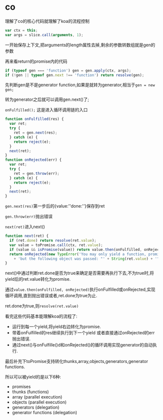 # co

理解了co的核心代码就理解了koa的流程控制

```js
var ctx = this;
var args = slice.call(arguments, 1);
```
一开始保存上下文,把arguments的length属性去掉,剩余的参数转数组就是gen的参数

再来看return的promise内的代码

```js
if (typeof gen === 'function') gen = gen.apply(ctx, args);
if (!gen || typeof gen.next !== 'function') return resolve(gen);
```
先判断gen是不是generator function,如果是就转为generator,相当于```gen = new gen;```

转为generator之后就可以调用gen.next()了;

```onFulfilled();```
这是进入循环调用链的入口

```js
function onFulfilled(res) {
  var ret;
  try {
    ret = gen.next(res);
  } catch (e) {
    return reject(e);
  }
  next(ret);
}
function onRejected(err) {
  var ret;
  try {
    ret = gen.throw(err);
  } catch (e) {
    return reject(e);
  }
  next(ret);
}
```

```gen.next(res)```第一步后的{value:''done:''}保存到ret

```gen.throw(err)```抛出错误

```next(ret)```进入next()

```js
function next(ret) {
  if (ret.done) return resolve(ret.value);
  var value = toPromise.call(ctx, ret.value);
  if (value && isPromise(value)) return value.then(onFulfilled, onRejected);
  return onRejected(new TypeError('You may only yield a function, promise, generator, array, or object, '
    + 'but the following object was passed: "' + String(ret.value) + '"'));
}
```

next()中通过判断ret.done是否为true来确定是否需要再执行下去,不为true时,将yield后的ret.value转化为promise.

通过```value.then(onFulfilled, onRejected)```执行onFulfilled或onRejected,实现循环调用,直到抛出错误或者,ret.done为true为止.

ret.done为true,则```resolve(ret.value)```

看完这些代码基本能理解koa的流程了:

- 运行到每一个yield,将yield右边转化为promise.
- 带着onFulfilled的res继续执行到下一个yield 或者直接通过onRejected的err抛出错误.
- 通过next()与onFulfille()d和onRejected()的循环调用实现generator的自动执行.

最后补充下toPromise支持转化thunks,array,objects,generators,generator functions.
     
所以可以被yield的是以下6种:

- promises
- thunks (functions)
- array (parallel execution)
- objects (parallel execution)
- generators (delegation)
- generator functions (delegation)